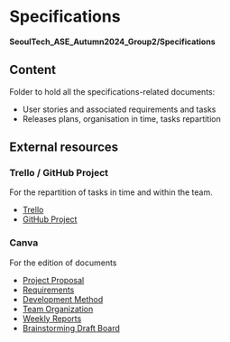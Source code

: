 # Specifications
**SeoulTech_ASE_Autumn2024_Group2/Specifications**

## Content
Folder to hold all the specifications-related documents:
- User stories and associated requirements and tasks
- Releases plans, organisation in time, tasks repartition

## External resources
### Trello / GitHub Project
For the repartition of tasks in time and within the team.  
- [Trello](https://trello.com/b/DvdygdkZ/seoultechaseautumn2024todoapp)  
- [GitHub Project](https://github.com/users/Sofiya-D/projects/9)  
### Canva
For the edition of documents
- [Project Proposal](https://www.canva.com/design/DAGSr2NJNkk/h00rf0x40fWYVzs7AiQ_Hg/edit?utm_content=DAGSr2NJNkk&utm_campaign=designshare&utm_medium=link2&utm_source=sharebutton)  
- [Requirements](https://www.canva.com/design/DAGTJHpkQ7w/RFnyYec0Rb5Vdf7RCDMe1g/edit?utm_content=DAGTJHpkQ7w&utm_campaign=designshare&utm_medium=link2&utm_source=sharebutton)  
- [Development Method](https://www.canva.com/design/DAGTJLLj-yk/3nO7R5G-wfUHFl_dJ0Ee2w/edit?utm_content=DAGTJLLj-yk&utm_campaign=designshare&utm_medium=link2&utm_source=sharebutton)  
- [Team Organization](https://www.canva.com/design/DAGTJCv3hRI/7faBxwbt2WOHG2TDCpoTJg/edit?utm_content=DAGTJCv3hRI&utm_campaign=designshare&utm_medium=link2&utm_source=sharebutton)  
- [Weekly Reports](https://www.canva.com/design/DAGTJBHjVhM/R-9AYlVWBpXRpYT5xjUZEg/edit?utm_content=DAGTJBHjVhM&utm_campaign=designshare&utm_medium=link2&utm_source=sharebutton)  
- [Brainstorming Draft Board](https://www.canva.com/design/DAGSr-hZxTk/7stD8M5IYpGqX-uxLq05cA/edit?utm_content=DAGSr-hZxTk&utm_campaign=designshare&utm_medium=link2&utm_source=sharebutton)  




